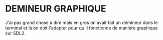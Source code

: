# DEMINEUR GRAPHIQUE

J'ai pas grand chose à dire mais en gros on avait fait un démineur dans le terminal et là on doit l'adapter pour qu'il fonctionne de manière graphique sur SDL2.